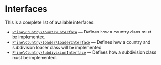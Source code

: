 Interfaces
==========

This is a complete list of available interfaces:

- [`Phine\Country\CountryInterface`](Phine/Country/CountryInterface.md) &mdash; Defines how a country class must be implemented.
- [`Phine\Country\Loader\LoaderInterface`](Phine/Country/Loader/LoaderInterface.md) &mdash; Defines how a country and subdivision loader class will be implemented.
- [`Phine\Country\SubdivisionInterface`](Phine/Country/SubdivisionInterface.md) &mdash; Defines how a subdivision class must be implemented.
